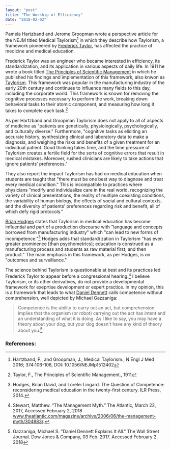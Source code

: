 ```yaml
---
layout: "post"
title: "The Worship of Efficiency"
date: "2018-02-02"
---
```


Pamela Hartzband and Jerome Groopman wrote a perspective article for the NEJM titled Medical Taylorism[^1] in which they describe how  Taylorism, a framework pioneered by [Frederick Taylor](https://en.wikipedia.org/wiki/Frederick_Winslow_Taylor), has affected the practice of medicine and medical education.

Frederick Taylor was an engineer who became interested in efficiency, its standardization, and its application in various aspects of daily life. In 1911 he wrote a book titled [The Principles of Scientific Management](https://en.wikipedia.org/wiki/The_Principles_of_Scientific_Management) in which he published his findings and implementation of  this framework, also knwon as [Taylorism](https://en.wikipedia.org/wiki/Scientific_management). This framework was popular in the manufacturing industry of the early 20th century and continues to influence many fields to this day, including the corporate world. This framework is known for removing the cognitive processes necessary to perform the work, breaking down behavioral tasks to their atomic component, and measuring how long it takes to complete each task.[^2]

As per Hartzband and Groopman Taylorism does not apply to all of aspects of medicine as "patients are genetically, physiologically, psychologically, and culturally diverse." Furthermore, "cognitive tasks as eliciting an accurate history, synthesizing clinical and laboratory data to make a diagnosis, and weighing the risks and benefits of a given treatment for an individual patient. Good thinking takes time, and the time pressure of Taylorism creates a fertile field for the sorts of cognitive errors that result in medical mistakes. Moreover, rushed clinicians are likely to take actions that ignore patients’ preferences."

They also report the impact Taylorism has had on medical education when students are taught that "there must be one best way to diagnose and treat every medical condition." This is incompatible to practices where physicians "modify and individualize care in the real world, recognizing the variety of clinical presentations, the reality of multiple coexisting conditions, the variability of human biology, the effects of social and cultural contexts, and the diversity of patients’ preferences regarding risk and benefit, all of which defy rigid protocols."

[Brian Hodges](http://www.psychiatry.utoronto.ca/people/dr-brian-d-hodges/) states that Taylorism in medical education has become influential and part of a production discourse with "language and concepts borrowed from manufacturing industry" which "can lead to new forms of incompetence."[^3] Hodges adds that standardi zation in Taylorism "has even greater prominence [than psychometrics]; education is construed as a manufacturing process and students as raw material first, and then product." The main emphasis in this framework, as per Hodges, is on "outcomes and surveillance."

The science behind Taylorism is questionable at best and its practices led Frederick Taylor to appear before a congressional hearing.[^4] I believe Taylorism, or its other derivatives, do not provide a developmental framework for exeprtise development or expert practice. In my opinion, this is a framework that leads to what [Daniel Dennett](https://en.wikipedia.org/wiki/Daniel_Dennett) calls competence without comprehension, well depicted by Michael Gazzaniga:

>Competence is the ability to carry out an act, but comprehension implies that the organism (or robot) carrying out the act has intent and an understanding of what it is doing. As I like to say, you may have a theory about your dog, but your dog doesn't have any kind of theory about you.[^5]


<h3>References:</h3>

[^1]: Hartzband, P., and Groopman, J., Medical Taylorism., N Engl J Med 2016; 374:106-108, DOI: 10.1056/NEJMp1512402

[^2]: Taylor, F., The Principles of Scientific Management., 1911

[^3]: Hodges, Brian David, and Lorelei Lingard. The Question of Competence: reconsidering medical education in the twenty-first century. ILR Press, 2014.

[^4]: Stewart, Matthew. “The Management Myth.” The Atlantic, March 22, 2017, Accessed February 2, 2018 www.theatlantic.com/magazine/archive/2006/06/the-management-myth/304883/.

[^5]: Gazzaniga, Michael S. "Daniel Dennett Explains It All." The Wall Street Journal. Dow Jones & Company, 03 Feb. 2017. Accessed February 2, 2018
